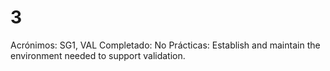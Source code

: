 # 3

Acrónimos: SG1, VAL
Completado: No
Prácticas: Establish and maintain the environment needed to support validation.